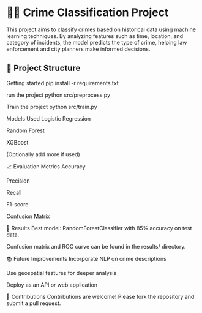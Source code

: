 # 🕵️‍♂️ Crime Classification Project

This project aims to classify crimes based on historical data using machine learning techniques. By analyzing features such as time, location, and category of incidents, the model predicts the type of crime, helping law enforcement and city planners make informed decisions.

## 📂 Project Structure

Getting started
pip install -r requirements.txt

run the project
python src/preprocess.py

Train the project
python src/train.py

Models Used
Logistic Regression

Random Forest

XGBoost

(Optionally add more if used)

📈 Evaluation Metrics
Accuracy

Precision

Recall

F1-score

Confusion Matrix

📌 Results
Best model: RandomForestClassifier with 85% accuracy on test data.

Confusion matrix and ROC curve can be found in the results/ directory.

📚 Future Improvements
Incorporate NLP on crime descriptions

Use geospatial features for deeper analysis

Deploy as an API or web application

🙌 Contributions
Contributions are welcome! Please fork the repository and submit a pull request.
